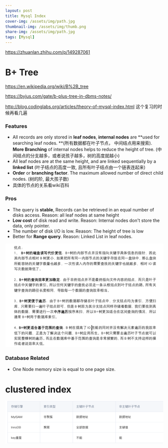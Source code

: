 ```yaml
---
layout: post
title: Mysql Index
cover-img: /assets/img/path.jpg
thumbnail-img: /assets/img/thumb.png
share-img: /assets/img/path.jpg
tags: [Mysql]
---
```




https://zhuanlan.zhihu.com/p/149287061

# B+ Tree

https://en.wikipedia.org/wiki/B%2B_tree

https://byjus.com/gate/b-plus-tree-in-dbms-notes/

http://blog.codinglabs.org/articles/theory-of-mysql-index.html  这个复习的时候再看几遍

### Features

* All records are only stored in **leaf nodes**,  **internal nodes** are **used for searching leaf nodes. **(所有数据都在叶子节点， 中间结点用来搜索).   **More Branching** of internal nodes helps to reduce the height of tree. (中间结点的分支越多，或者说孩子越多，树的高度就越小)
* All leaf nodes are at the same height, and are linked sequentially by a **linked list**  (叶子结点的高度一致, 且所有叶子结点由一个链表连起来)
* **Order** or **branching factor**. The maximum allowed number of direct child nodes.    (树的阶, 最大孩子数)
* 具体的节点的关系看wiki百科

### Pros

* The query is **stable**, Records can be retrieved in an equal number of disks access.    Reason: all leaf nodes at same height
* **Low cost** of disk read and write.     Reason: Internal nodes don't store the data, only pointer.
* The number of disk I/O is low.      Reason: The height of tree is low
* Better for **Range query**.    Reason: Linked List in leaf nodes.

<img src="images/image-20230228011302575.png" alt="image-20230228011302575" style="zoom: 50%;" />

### Database Related 

* One Node memory size is equal to one page size.



# clustered index 

![image-20230228012143000](images/image-20230228012143000.png)